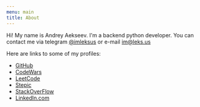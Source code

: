 ```yaml
---
menu: main
title: About
---
```

Hi! My name is Andrey Aekseev. I'm a backend python developer. You can contact me via telegram [@imleksus](https://t.me/imleksus) or e-mail im@leks.us 

Here are links to some of my profiles:
 - [GitHub](https://github.com/leksuss/)
 - [CodeWars](https://www.codewars.com/users/leksuss)
 - [LeetCode](https://leetcode.com/leksuss/)
 - [Stepic](https://stepik.org/users/120718120)
 - [StackOverFlow](https://stackoverflow.com/users/5605510/andrey)
 - [LinkedIn.com](https://www.linkedin.com/in/leksus/)


